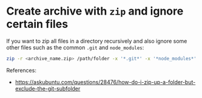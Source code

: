 # Create archive with `zip` and ignore certain files

If you want to zip all files in a directory recursively and also
ignore some other files such as the common `.git` and `node_modules`:

```sh
zip -r <archive_name.zip> /path/folder -x '*.git*' -x '*node_modules*'
```

References:
- https://askubuntu.com/questions/28476/how-do-i-zip-up-a-folder-but-exclude-the-git-subfolder

